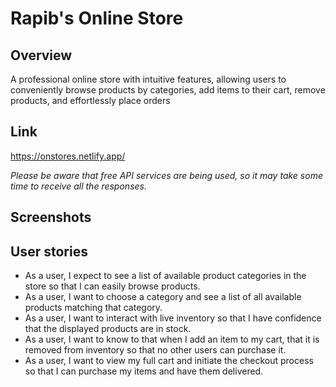 # Rapib's Online Store

## Overview

A professional online store with intuitive features, allowing users to conveniently browse products by categories, add items to their cart, remove products, and effortlessly place orders

## Link

<https://onstores.netlify.app/>

*Please be aware that free API services are being used, so it may take some time to receive all the responses.*

## Screenshots


## User stories

- As a user, I expect to see a list of available product categories in the store so that I can easily browse products.
- As a user, I want to choose a category and see a list of all available products matching that category.
- As a user, I want to interact with live inventory so that I have confidence that the displayed products are in stock.
- As a user, I want to know to that when I add an item to my cart, that it is removed from inventory so that no other users can purchase it.
- As a user, I want to view my full cart and initiate the checkout process so that I can purchase my items and have them delivered.
